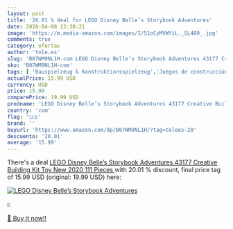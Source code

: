 ```yaml
---
layout: post
title: '20.01 % deal for LEGO Disney Belle’s Storybook Adventures'
date: 2020-04-08 12:38:21
image: 'https://m.media-amazon.com/images/I/51oCyMVWYiL._SL400_.jpg'
comments: true
category: ofertas
author: 'tole.es'
slug: 'B07WM9NL1H-com LEGO Disney Belle’s Storybook Adventures 43177 Creative...'
sku: 'B07WM9NL1H-com'
tags: [ 'Bauspielzeug & Konstruktionsspielzeug','Juegos de construcción para niños','Juguetes','Juguetes y juegos','Spielzeug','lego', ]
actualPrice: 15.99 USD
currency: USD
price: 15.99
comparePrice: 19.99 USD
prodname: 'LEGO Disney Belle’s Storybook Adventures 43177 Creative Building Kit Toy  New 2020  111 Pieces '
country: 'com'
flag: '🇺🇸'
brand: ''
buyurl: 'https://www.amazon.com/dp/B07WM9NL1H/?tag=tolees-20'
descuento: '20.01'
average: '15.99'
---
```


There's a deal [LEGO Disney Belle’s Storybook Adventures 43177 Creative Building Kit Toy  New 2020  111 Pieces ](https://www.amazon.com/dp/B07WM9NL1H/?tag=tolees-20)  with  20.01 % discount, final price tag of  15.99 USD (original: 19.99 USD) here:

[![LEGO Disney Belle’s Storybook Adventures](https://m.media-amazon.com/images/I/51oCyMVWYiL._SL400_.jpg)](https://www.amazon.com/dp/B07WM9NL1H/?tag=tolees-20)

ℹ️:


[🛒 Buy it now!!](https://www.amazon.com/dp/B07WM9NL1H/?tag=tolees-20)
